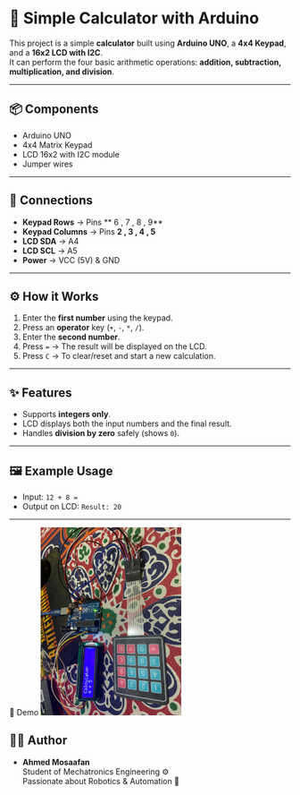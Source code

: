 # 🧮 Simple Calculator with Arduino

This project is a simple **calculator** built using **Arduino UNO**, a **4x4 Keypad**, and a **16x2 LCD with I2C**.  
It can perform the four basic arithmetic operations: **addition, subtraction, multiplication, and division**.

---

## 📦 Components
- Arduino UNO
- 4x4 Matrix Keypad
- LCD 16x2 with I2C module
- Jumper wires

---

## 🔌 Connections
- **Keypad Rows** → Pins ** 6 , 7 , 8 , 9**
- **Keypad Columns** → Pins **2 , 3 , 4 , 5**
- **LCD SDA** → A4
- **LCD SCL** → A5
- **Power** → VCC (5V) & GND

---

## ⚙️ How it Works
1. Enter the **first number** using the keypad.  
2. Press an **operator** key (`+`, `-`, `*`, `/`).  
3. Enter the **second number**.  
4. Press `=` → The result will be displayed on the LCD.  
5. Press `C` → To clear/reset and start a new calculation.  

---

## ✨ Features
- Supports **integers only**.  
- LCD displays both the input numbers and the final result.  
- Handles **division by zero** safely (shows `0`).  

---

## 🖼 Example Usage
- Input: `12 + 8 =`  
- Output on LCD: `Result: 20`  

---
📸 Demo
<img src="REAL_LIFE_PHOTO_CALCULATOR.jpg" width="50%">
## 👨‍💻 Author
- **Ahmed Mosaafan**  
  Student of Mechatronics Engineering ⚙️  
  Passionate about Robotics & Automation 🤖
